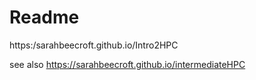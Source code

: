 # Readme
https:/sarahbeecroft.github.io/Intro2HPC

see also https://sarahbeecroft.github.io/intermediateHPC

